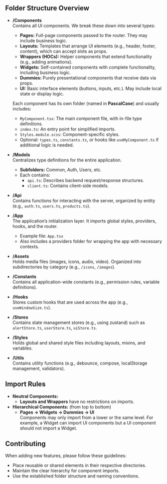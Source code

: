 ## Folder Structure Overview

- **/Components**  
  Contains all UI components. We break these down into several types:

  - **Pages:** Full-page components passed to the router. They may include business logic.
  - **Layouts:** Templates that arrange UI elements (e.g., header, footer, content), which can accept slots as props.
  - **Wrappers (HOCs):** Helper components that extend functionality (e.g., adding animations).
  - **Widgets:** Self-contained components with complete functionality, including business logic.
  - **Dummies:** Purely presentational components that receive data via props.
  - **UI:** Basic interface elements (buttons, inputs, etc.). May include local state or display logic.

  Each component has its own folder (named in **PascalCase**) and usually includes:

  - `MyComponent.tsx`: The main component file, with in-file type definitions.
  - `index.ts`: An entry point for simplified imports.
  - `Styles.module.scss`: Component-specific styles.
  - Optional: `types.ts`, `constants.ts`, or hooks like `useMyComponent.ts` if additional logic is needed.

- **/Models**  
  Centralizes type definitions for the entire application.

  - **Subfolders:** Common, Auth, Users, etc.
  - Each contains:
    - `api.ts`: Describes backend request/response structures.
    - `client.ts`: Contains client-side models.

- **/Api**  
  Contains functions for interacting with the server, organized by entity (e.g., `auth.ts`, `users.ts`, `products.ts`).

- **/App**  
  The application’s initialization layer. It imports global styles, providers, hooks, and the router.

  - Example file: `App.tsx`
  - Also includes a providers folder for wrapping the app with necessary contexts.

- **/Assets**  
  Holds media files (images, icons, audio, video). Organized into subdirectories by category (e.g., `/icons`, `/images`).

- **/Constants**  
  Contains all application-wide constants (e.g., permission rules, variable definitions).

- **/Hooks**  
  Stores custom hooks that are used across the app (e.g., `useWindowSize.ts`).

- **/Stores**  
  Contains state management stores (e.g., using zustand) such as `alertStore.ts`, `userStore.ts`, `uiStore.ts`.

- **/Styles**  
  Holds global and shared style files including layouts, mixins, and variables.

- **/Utils**  
  Contains utility functions (e.g., debounce, compose, localStorage management, validators).

## Import Rules

- **Neutral Components:**
  - **Layouts and Wrappers** have no restrictions on imports.
- **Hierarchical Components:** (from top to bottom)
  - **Pages → Widgets → Dummies → UI**  
    Components may only import from a lower or the same level. For example, a Widget can import UI components but a UI component should not import a Widget.

## Contributing

When adding new features, please follow these guidelines:

- Place reusable or shared elements in their respective directories.
- Maintain the clear hierarchy for component imports.
- Use the established folder structure and naming conventions.
